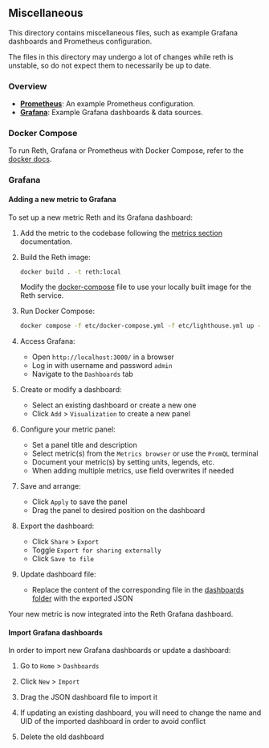 ## Miscellaneous

This directory contains miscellaneous files, such as example Grafana dashboards and Prometheus configuration.

The files in this directory may undergo a lot of changes while reth is unstable, so do not expect them to necessarily be
up to date.

### Overview

- [**Prometheus**](./prometheus/prometheus.yml): An example Prometheus configuration.
- [**Grafana**](./grafana/): Example Grafana dashboards & data sources.

### Docker Compose

To run Reth, Grafana or Prometheus with Docker Compose, refer to
the [docker docs](/book/installation/docker.md#using-docker-compose).

### Grafana

#### Adding a new metric to Grafana

To set up a new metric Reth and its Grafana dashboard:

1. Add the metric to the codebase following the [metrics section](../docs/design/metrics.md#creating-metrics)
   documentation.

2. Build the Reth image:

    ```bash
    docker build . -t reth:local
    ```

   Modify the [docker-compose](./docker-compose.yml) file to use your locally built image for the Reth service.

3. Run Docker Compose:

    ```bash
    docker compose -f etc/docker-compose.yml -f etc/lighthouse.yml up -d
    ```

4. Access Grafana:

    - Open `http://localhost:3000/` in a browser
    - Log in with username and password `admin`
    - Navigate to the `Dashboards` tab

5. Create or modify a dashboard:

    - Select an existing dashboard or create a new one
    - Click `Add` > `Visualization` to create a new panel

6. Configure your metric panel:

    - Set a panel title and description
    - Select metric(s) from the `Metrics browser` or use the `PromQL` terminal
    - Document your metric(s) by setting units, legends, etc.
    - When adding multiple metrics, use field overwrites if needed

7. Save and arrange:

    - Click `Apply` to save the panel
    - Drag the panel to desired position on the dashboard

8. Export the dashboard:

    - Click `Share` > `Export`
    - Toggle `Export for sharing externally`
    - Click `Save to file`

9. Update dashboard file:
    - Replace the content of the corresponding file in the [dashboards folder](./grafana/dashboards) with the exported
      JSON

Your new metric is now integrated into the Reth Grafana dashboard.

#### Import Grafana dashboards

In order to import new Grafana dashboards or update a dashboard:

1. Go to `Home` > `Dashboards`

2. Click `New` > `Import`

3. Drag the JSON dashboard file to import it

4. If updating an existing dashboard, you will need to change the name and UID of the imported dashboard in order to
   avoid conflict

5. Delete the old dashboard
